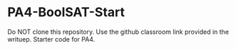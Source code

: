 # PA4-BoolSAT-Start
Do NOT clone this repository. Use the github classroom link provided in the writuep.
Starter code for PA4.
